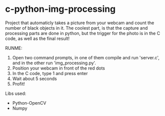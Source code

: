 # c-python-img-processing
Project that automaticly takes a picture from your webcam and count the number of black objects in it. The coolest part, is that the capture and processing parts are done in python, but the trigger for the photo is in the C code, as well as the final result!


RUNME:

1. Open two command prompts, in one of them compile and run 'server.c', and in the other run 'img_processing.py'.
2. Position your webcam in front of the red dots
3. In the C code, type 1 and press enter
4. Wait about 5 seconds
5. Profit!


Libs used:

- Python-OpenCV
- Numpy
